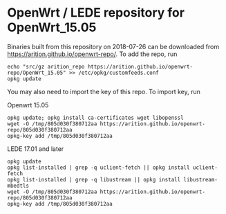 OpenWrt / LEDE repository for OpenWrt_15.05
========
Binaries built from this repository on 2018-07-26 can be downloaded from https://arition.github.io/openwrt-repo/.
To add the repo, run
```
echo "src/gz arition_repo https://arition.github.io/openwrt-repo/OpenWrt_15.05" >> /etc/opkg/customfeeds.conf
opkg update 
```
You may also need to import the key of this repo. 
To import key, run

Openwrt 15.05 
```
opkg update; opkg install ca-certificates wget libopenssl
wget -O /tmp/805d030f380712aa https://arition.github.io/openwrt-repo/805d030f380712aa
opkg-key add /tmp/805d030f380712aa
```
LEDE 17.01 and later 
```
opkg update
opkg list-installed | grep -q uclient-fetch || opkg install uclient-fetch
opkg list-installed | grep -q libustream || opkg install libustream-mbedtls
wget -O /tmp/805d030f380712aa https://arition.github.io/openwrt-repo/805d030f380712aa
opkg-key add /tmp/805d030f380712aa
```


